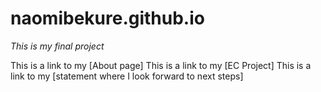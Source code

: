 # naomibekure.github.io

*This is my final project*

This is a link to my [About page]
This is a link to my [EC Project]
This is a link to my [statement where I look forward to next steps]
